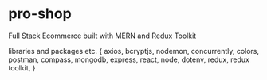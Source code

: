 # pro-shop

Full Stack Ecommerce built with MERN and Redux Toolkit

libraries and packages etc. {
    axios,
    bcryptjs,
    nodemon,
    concurrently,
    colors,
    postman,
    compass,
    mongodb,
    express,
    react,
    node,
    dotenv,
    redux,
    redux toolkit,
}